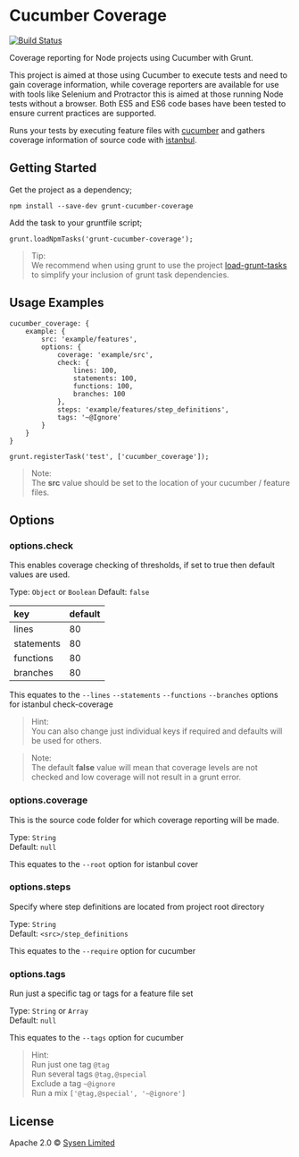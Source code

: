 # Cucumber Coverage

[![Build Status](https://travis-ci.org/sysen-limited/grunt-cucumber-coverage.svg?branch=master)](https://travis-ci.org/sysen-limited/grunt-cucumber-coverage)

Coverage reporting for Node projects using Cucumber with Grunt.

This project is aimed at those using Cucumber to execute tests and need to gain coverage information,
while coverage reporters are available for use with tools like Selenium and Protractor this is aimed at those running Node tests without a browser.
Both ES5 and ES6 code bases have been tested to ensure current practices are supported.

Runs your tests by executing feature files with [cucumber](https://github.com/cucumber/cucumber-js) and gathers coverage information of source code with [istanbul](https://github.com/gotwarlost/istanbul).

## Getting Started

Get the project as a dependency;

```
npm install --save-dev grunt-cucumber-coverage
```

Add the task to your gruntfile script;

```
grunt.loadNpmTasks('grunt-cucumber-coverage');
```

> Tip:  
> We recommend when using grunt to use the project [load-grunt-tasks](https://www.github.com/sindresorhus/load-grunt-tasks) to simplify your inclusion of grunt task dependencies.

## Usage Examples

```
cucumber_coverage: {
    example: {
        src: 'example/features',
        options: {
            coverage: 'example/src',
            check: {
                lines: 100,
                statements: 100,
                functions: 100,
                branches: 100
            },
            steps: 'example/features/step_definitions',
            tags: '~@Ignore'
        }
    }
}

grunt.registerTask('test', ['cucumber_coverage']);
```

> Note:  
> The **src** value should be set to the location of your cucumber / feature files.

## Options

### options.check
This enables coverage checking of thresholds, if set to true then default values are used.

Type: `Object` or `Boolean`
Default: `false`

| key | default |
| :--- | :--- |
| lines | 80 |
| statements | 80 |
| functions | 80 |
| branches | 80 |

This equates to the `--lines` `--statements` `--functions` `--branches` options for istanbul check-coverage

> Hint:  
> You can also change just individual keys if required and defaults will be used for others.

> Note:  
> The default **false** value will mean that coverage levels are not checked and low coverage will not result in a grunt error.

### options.coverage
This is the source code folder for which coverage reporting will be made.

Type: `String`  
Default: `null`

This equates to the `--root` option for istanbul cover

### options.steps
Specify where step definitions are located from project root directory

Type: `String`  
Default: `<src>/step_definitions`

This equates to the `--require` option for cucumber

### options.tags
Run just a specific tag or tags for a feature file set

Type: `String` or `Array`  
Default: `null`

This equates to the `--tags` option for cucumber

> Hint:  
> Run just one tag `@tag`  
> Run several tags `@tag,@special`  
> Exclude a tag `~@ignore`  
> Run a mix `['@tag,@special', '~@ignore']`

## License

Apache 2.0 © [Sysen Limited](http://www.sysen.co.uk)
